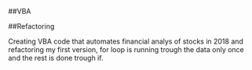 ##VBA

##Refactoring

Creating VBA code that automates financial analys of stocks in 2018 and refactoring my first version, for loop is running trough the data only once and the rest is done trough if.
